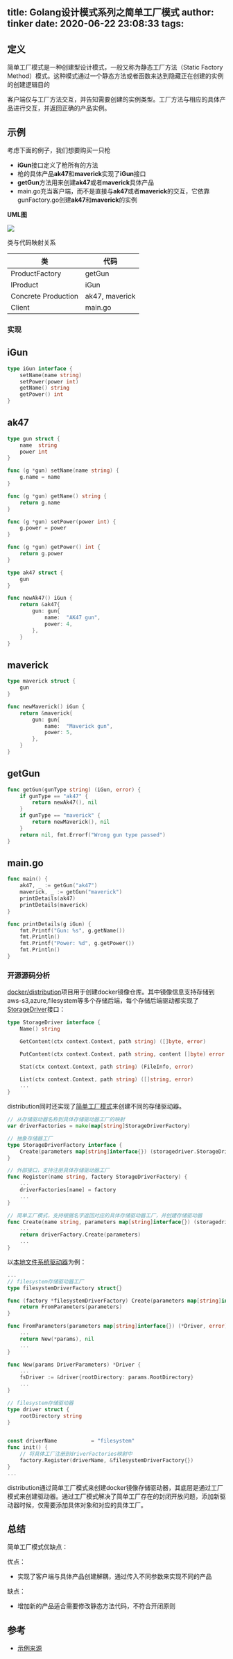 title: Golang设计模式系列之简单工厂模式
author: tinker
date: 2020-06-22 23:08:33
tags:
---
## 定义

简单工厂模式是一种创建型设计模式，一般又称为静态工厂方法（Static Factory Method）模式。这种模式通过一个静态方法或者函数来达到隐藏正在创建的实例的创建逻辑目的

客户端仅与工厂方法交互，并告知需要创建的实例类型。工厂方法与相应的具体产品进行交互，并返回正确的产品实例。

<!--more-->

## 示例

考虑下面的例子，我们想要购买一只枪

- **iGun**接口定义了枪所有的方法
- 枪的具体产品**ak47**和**maverick**实现了**iGun**接口
- **getGun**方法用来创建**ak47**或者**maverick**具体产品
- main.go充当客户端，而不是直接与**ak47**或者**maverick**的交互，它依靠gunFactory.go创建**ak47**和**maverick**的实例

**UML图**

![](https://static.cyub.vip/images/202006/static_factory_method.jpg)

类与代码映射关系


类 | 代码
---|---
ProductFactory | getGun
IProduct | iGun
Concrete Production | ak47, maverick
Client | main.go |

### 实现

**iGun**
---

```go
type iGun interface {
    setName(name string)
    setPower(power int)
    getName() string
    getPower() int
}
```

**ak47**
---

```go
type gun struct {
    name  string
    power int
}

func (g *gun) setName(name string) {
    g.name = name
}

func (g *gun) getName() string {
    return g.name
}

func (g *gun) setPower(power int) {
    g.power = power
}

func (g *gun) getPower() int {
    return g.power
}

type ak47 struct {
    gun
}

func newAk47() iGun {
    return &ak47{
        gun: gun{
            name:  "AK47 gun",
            power: 4,
        },
    }
}
```

**maverick**
---

```go
type maverick struct {
    gun
}

func newMaverick() iGun {
    return &maverick{
        gun: gun{
            name:  "Maverick gun",
            power: 5,
        },
    }
}
```

**getGun**
---

```go
func getGun(gunType string) (iGun, error) {
    if gunType == "ak47" {
        return newAk47(), nil
    }
    if gunType == "maverick" {
        return newMaverick(), nil
    }
    return nil, fmt.Errorf("Wrong gun type passed")
}
```

**main.go**
---

```go
func main() {
    ak47, _ := getGun("ak47")
    maverick, _ := getGun("maverick")
    printDetails(ak47)
    printDetails(maverick)
}

func printDetails(g iGun) {
    fmt.Printf("Gun: %s", g.getName())
    fmt.Println()
    fmt.Printf("Power: %d", g.getPower())
    fmt.Println()
}
```

### 开源源码分析

[docker/distribution](https://github.com/docker/distribution/tree/v2.7.1)项目用于创建docker镜像仓库。其中镜像信息支持存储到aws-s3,azure,filesystem等多个存储后端，每个存储后端驱动都实现了[StorageDriver](https://github.com/docker/distribution/blob/2461543d988979529609e8cb6fca9ca190dc48da/registry/storage/driver/storagedriver.go#L41)接口：

```go
type StorageDriver interface {
	Name() string

	GetContent(ctx context.Context, path string) ([]byte, error)

	PutContent(ctx context.Context, path string, content []byte) error

	Stat(ctx context.Context, path string) (FileInfo, error)

	List(ctx context.Context, path string) ([]string, error)
	...
}
```


distribution同时还实现了[简单工厂模式](https://github.com/docker/distribution/blob/v2.7.1/registry/storage/driver/factory/factory.go)来创建不同的存储驱动器。

```go
// 从存储驱动器名称到具体存储驱动器工厂的映射
var driverFactories = make(map[string]StorageDriverFactory)

// 抽象存储器工厂
type StorageDriverFactory interface {
	Create(parameters map[string]interface{}) (storagedriver.StorageDriver, error)
}

// 外部接口，支持注册具体存储驱动器工厂
func Register(name string, factory StorageDriverFactory) {
    ...
	driverFactories[name] = factory
    ...
}

// 简单工厂模式，支持根据名字返回对应的具体存储驱动器工厂，并创建存储驱动器
func Create(name string, parameters map[string]interface{}) (storagedriver.StorageDriver, error) {
	...
	return driverFactory.Create(parameters)
    ...
}
```

以[本地文件系统驱动器](https://github.com/docker/distribution/blob/2461543d988979529609e8cb6fca9ca190dc48da/registry/storage/driver/filesystem/driver.go#L42)为例：

```go
...
// filesystem存储驱动器工厂
type filesystemDriverFactory struct{}

func (factory *filesystemDriverFactory) Create(parameters map[string]interface{}) (storagedriver.StorageDriver, error) {
	return FromParameters(parameters)
}

func FromParameters(parameters map[string]interface{}) (*Driver, error) {
	...
	return New(*params), nil
    ...
}

func New(params DriverParameters) *Driver {
	...
	fsDriver := &driver{rootDirectory: params.RootDirectory}
    ...
}

// filesystem存储驱动器
type driver struct {
	rootDirectory string
}


const driverName           = "filesystem"
func init() {
    // 将具体工厂注册到driverFactories映射中
	factory.Register(driverName, &filesystemDriverFactory{})
}
...
```

distribution通过简单工厂模式来创建docker镜像存储驱动器，其底层是通过工厂模式来创建驱动器。通过工厂模式解决了简单工厂存在的封闭开放问题，添加新驱动器时候，仅需要添加具体对象和对应的具体工厂。



## 总结

简单工厂模式优缺点：

优点：

- 实现了客户端与具体产品创建解耦，通过传入不同参数来实现不同的产品

缺点：

- 增加新的产品适合需要修改静态方法代码，不符合开闭原则

## 参考

- [示例来源](https://golangbyexample.com/golang-factory-design-pattern/)